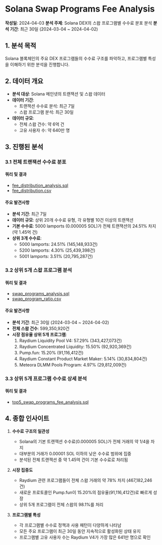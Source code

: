 # Solana Swap Programs Fee Analysis

**작성일**: 2024-04-03
**분석 주제**: Solana DEX의 스왑 프로그램별 수수료 분포 분석
**분석 기간**: 최근 30일 (2024-03-04 ~ 2024-04-02)

## 1. 분석 목적

Solana 블록체인의 주요 DEX 프로그램들의 수수료 구조를 파악하고, 프로그램별 특성을 이해하기 위한 분석을 진행합니다.

## 2. 데이터 개요

- **분석 대상**: Solana 메인넷의 트랜잭션 및 스왑 데이터
- **데이터 기간**: 
  - 트랜잭션 수수료 분석: 최근 7일
  - 스왑 프로그램 분석: 최근 30일
- **데이터 규모**:
  - 전체 스왑 건수: 약 6억 건
  - 고유 사용자 수: 약 640만 명

## 3. 진행된 분석

### 3.1 전체 트랜잭션 수수료 분포

#### 쿼리 및 결과
- [fee_distribution_analysis.sql](../../queries/fee_distribution_analysis.sql)
- [fee_distribution.csv](../../data/samples/solana/fee_distribution.csv)

#### 주요 발견사항
- **분석 기간**: 최근 7일
- **데이터 규모**: 상위 20개 수수료 유형, 각 유형별 10건 이상의 트랜잭션
- **기본 수수료**: 5000 lamports (0.000005 SOL)가 전체 트랜잭션의 24.51% 차지 (약 1.45억 건)
- **상위 3개 수수료**:
  - 5000 lamports: 24.51% (145,148,933건)
  - 5200 lamports: 4.30% (25,439,398건)
  - 5001 lamports: 3.51% (20,795,287건)

### 3.2 상위 5개 스왑 프로그램 분석

#### 쿼리 및 결과
- [swap_programs_analysis.sql](../../queries/swap_programs_analysis.sql)
- [swap_program_ratio.csv](../../data/samples/solana/swap_program_ratio.csv)

#### 주요 발견사항
- **분석 기간**: 최근 30일 (2024-03-04 ~ 2024-04-02)
- **전체 스왑 건수**: 599,350,920건
- **시장 점유율 상위 5개 프로그램**:
  1. Raydium Liquidity Pool V4: 57.29% (343,427,073건)
  2. Raydium Concentrated Liquidity: 15.50% (92,920,369건)
  3. Pump.fun: 15.20% (91,116,412건)
  4. Raydium Constant Product Market Maker: 5.14% (30,834,804건)
  5. Meteora DLMM Pools Program: 4.97% (29,812,009건)

### 3.3 상위 5개 프로그램 수수료 상세 분석

#### 쿼리 및 결과
- [top5_swap_programs_fee_analysis.sql](../../queries/top5_swap_programs_fee_analysis.sql)

## 4. 종합 인사이트

1. **수수료 구조의 일관성**
   - Solana의 기본 트랜잭션 수수료(0.000005 SOL)가 전체 거래의 약 1/4을 차지
   - 대부분의 거래가 0.00001 SOL 이하의 낮은 수수료 범위에 집중
   - 분석된 전체 트랜잭션 중 약 1.45억 건이 기본 수수료로 처리됨

2. **시장 집중도**
   - Raydium 관련 프로그램들이 전체 스왑 거래의 약 78% 차지 (467,182,246건)
   - 새로운 프로토콜인 Pump.fun이 15.20%의 점유율(91,116,412건)로 빠르게 성장
   - 상위 5개 프로그램이 전체 스왑의 98.1%를 처리

3. **프로그램별 특성**
   - 각 프로그램별 수수료 정책과 사용 패턴이 다양하게 나타남
   - 모든 주요 프로그램이 최근 30일 동안 지속적으로 활성화된 상태 유지
   - 프로그램별 고유 사용자 수는 Raydium V4가 가장 많은 641만 명으로 확인 